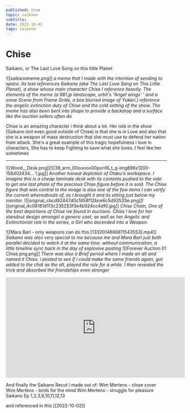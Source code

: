 ```yaml
---
published: true
topic: saikano
subtitle: 
date: 2022-10-02
tags: saikano
---
```


# Chise
Saikano, or The Last Love Song on this little Planet

![[saikanomeme.png]]
*a meme that I made with the intention of sending to space. Its text references Saikano (aka The Last Love Song on This Little Planet), a show whose main character Chise I reference heavily. The elements of the meme (a 981.jp landscape, urbit's "Angel wings' ' and a snow Scene from Frame Gride, a box blurred image of Yukari.) reference the angelic extinction duty of Chise and the cold setting of the show. The meme has also been bent into shape to provide a backdrop and a surface like the auction sellers often do*

Chise is an amazing character i think about a lot. Her role in the show (Saikano isnt even good outside of Chise) is that she is in Love and also that she is a weapon of mass destruction that she must use to defend her nation from attack. She's a great example of this tragic hopefulness i love in characters, She has to keep Fighting to save what she loves. I feel like her sometimes

---
![[Wood__Desk.png]]![[39_arm_00ooooo00pon16_t_g-img896x1200-158402434... 1.jpg]]
*Another honest depiction of Otaku's workspace. I imagine this is a cheap laminate desk with its contents pushed to the side to get one last photo of the precious Chise figure before it is sold. The Chise figure that was central to the image is also one of the few items I can verify the current whereabouts of, as I brought it and its sitting just below my monitor.*
![[original_cbcd92447d0c1858f12bce6c5d93533e.png]]![[original_4c08181d113c235253f3e4b924cc4df0.jpg]]
*Chise Chain, One of the best depictions of Chise ive found in auctions. Chise I love for her standout design amongst a generic cast, as well as her Angelic and Exitinctionist role in the series, a Girl who ascended into a Weapon.*

![[Mara Barl - only weapons can do this [1332014866811543553].mp4]]
*Saikano was also very special to me because me and Mara Barl just both parallel decided to watch it at the same time. without communicaiton, a little timeline sync back in the day of explosive posting*
![[Forever Auction 01 Chise.png.png]]
*There was also a Brief period where I made an alt and named it Chise. i posted to see if i could make the same friends again, got added to the chat as the alt, played the role for a while. I then revealed the trick and absorbed the friendships even stronger*

<iframe width="560" height="315" src="https://www.youtube.com/embed/Xh9ORvc9FgY" title="YouTube video player" frameborder="0" allow="accelerometer; autoplay; clipboard-write; encrypted-media; gyroscope; picture-in-picture" allowfullscreen></iframe>

And finally the Saikano Recut I made out of:
Wim Mertens - close cover
Wim Mertens - birds for the mind
Wim Mertens - struggle for pleasure
Saikano Ep 1,2,3,6,10,11,12,13

and referenced in this [[2022-10-02]]